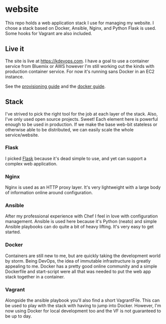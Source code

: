 # website

This repo holds a web application stack I use for managing my website. I chose
a stack based on Docker, Ansible, Nginx, and Python Flask is used. Some hooks
for Vagrant are also included.

## Live it

The site is live at https://kdevops.com. I have a goal to use a container service
from Bluemix or AWS however I'm still working out the kinds with production
container service. For now it's running sans Docker in an EC2 instance.

See the [provisioning guide](provision.md) and the [docker guide](docker.md).


## Stack

I've strived to pick the right tool for the job at each layer of the stack.
Also, I've only used open source projects. Sweet! Each element here is
powerful enough to be used in production. If we make the base web-bit stateless
or otherwise able to be distributed, we can easily scale the whole
service/website.

### Flask

I picked [Flask](http://flask.pocoo.org/) because it's dead simple to use, and
yet can support a complex web application.

### Nginx

Nginx is used as an HTTP proxy layer. It's very lightweight with a large body
of information online around configuration.

### Ansible

After my professional experience with Chef I feel in love with configuration
management. Ansible is used here because it's Python (neato) and simple
Ansible playbooks can do quite a bit of heavy lifting. It's very easy to get
started.

### Docker

Containers are still new to me, but are quickly taking the development world
by storm. Being DevOps, the idea of immutable infrastructure is greatly
appealing to me. Docker has a pretty good online community and a simple
Dockerfile and start-script were all that was needed to put the web app
stack together in a container.

### Vagrant

Alongside the ansible playbook you'll also find a short VagrantFile. This can
be used to play with the stack with having to jump into Docker. However, I'm
now using Docker for local development too and the VF is not guaranteed to
be up to day.
